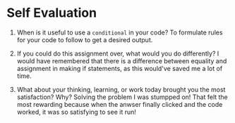 # Self Evaluation

1. When is it useful to use a `conditional` in your code?
To formulate rules for your code to follow to get a desired output.

2. If you could do this assignment over, what would you do differently?
I would have remembered that there is a difference between equality and assignment in making if statements, as this would've saved me a lot of time.

3. What about your thinking, learning, or work today brought you the most satisfaction? Why?
Solving the problem I was stumpped on! That felt the most rewarding because when the anwser finally clicked and the code worked, it was so satisfying to see it run!
